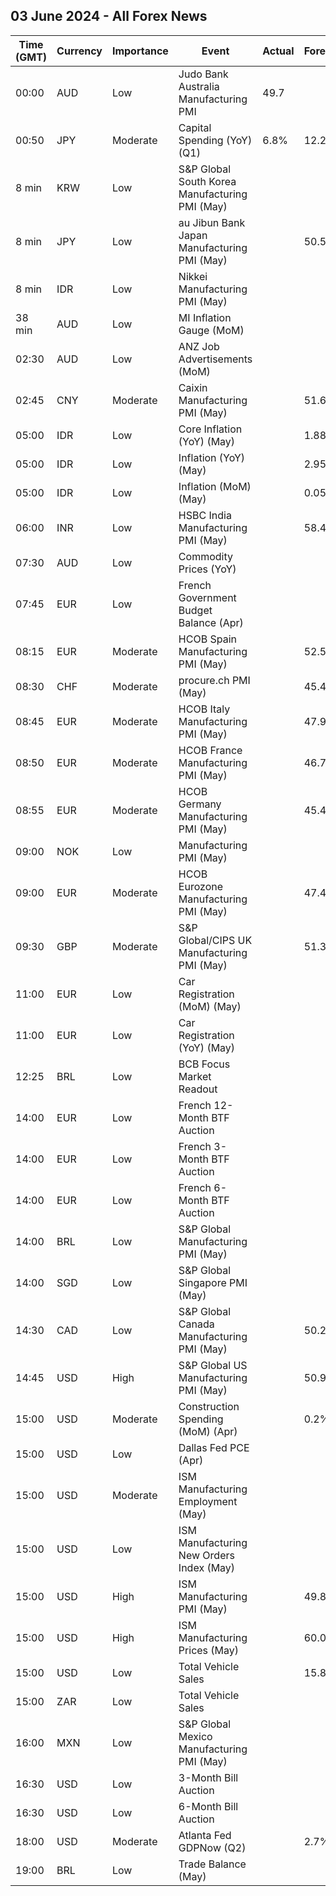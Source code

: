 ## 03 June 2024 - All Forex News

| Time (GMT) | Currency | Importance | Event | Actual | Forecast | Previous |
|------|----------|------------|-------|--------|----------|----------|
| 00:00 | AUD | Low | Judo Bank Australia Manufacturing PMI | 49.7 |  | 49.6 |
| 00:50 | JPY | Moderate | Capital Spending (YoY) (Q1) | 6.8% | 12.2% | 16.4% |
| 8 min | KRW | Low | S&P Global South Korea Manufacturing PMI (May) |  |  | 49.4 |
| 8 min | JPY | Low | au Jibun Bank Japan Manufacturing PMI (May) |  | 50.5 | 50.5 |
| 8 min | IDR | Low | Nikkei Manufacturing PMI (May) |  |  | 52.9 |
| 38 min | AUD | Low | MI Inflation Gauge (MoM) |  |  | 0.1% |
| 02:30 | AUD | Low | ANZ Job Advertisements (MoM) |  |  | 2.8% |
| 02:45 | CNY | Moderate | Caixin Manufacturing PMI (May) |  | 51.6 | 51.4 |
| 05:00 | IDR | Low | Core Inflation (YoY) (May) |  | 1.88% | 1.82% |
| 05:00 | IDR | Low | Inflation (YoY) (May) |  | 2.95% | 3.00% |
| 05:00 | IDR | Low | Inflation (MoM) (May) |  | 0.05% | 0.25% |
| 06:00 | INR | Low | HSBC India Manufacturing PMI (May) |  | 58.4 | 58.4 |
| 07:30 | AUD | Low | Commodity Prices (YoY) |  |  | -11.6% |
| 07:45 | EUR | Low | French Government Budget Balance (Apr) |  |  | -52.8B |
| 08:15 | EUR | Moderate | HCOB Spain Manufacturing PMI (May) |  | 52.5 | 52.2 |
| 08:30 | CHF | Moderate | procure.ch PMI (May) |  | 45.4 | 41.4 |
| 08:45 | EUR | Moderate | HCOB Italy Manufacturing PMI (May) |  | 47.9 | 47.3 |
| 08:50 | EUR | Moderate | HCOB France Manufacturing PMI (May) |  | 46.7 | 46.7 |
| 08:55 | EUR | Moderate | HCOB Germany Manufacturing PMI (May) |  | 45.4 | 45.4 |
| 09:00 | NOK | Low | Manufacturing PMI (May) |  |  | 52.4 |
| 09:00 | EUR | Moderate | HCOB Eurozone Manufacturing PMI (May) |  | 47.4 | 47.4 |
| 09:30 | GBP | Moderate | S&P Global/CIPS UK Manufacturing PMI (May) |  | 51.3 | 51.3 |
| 11:00 | EUR | Low | Car Registration (MoM) (May) |  |  | -3.00% |
| 11:00 | EUR | Low | Car Registration (YoY) (May) |  |  | 23.10% |
| 12:25 | BRL | Low | BCB Focus Market Readout |  |  |  |
| 14:00 | EUR | Low | French 12-Month BTF Auction |  |  | 3.503% |
| 14:00 | EUR | Low | French 3-Month BTF Auction |  |  | 3.697% |
| 14:00 | EUR | Low | French 6-Month BTF Auction |  |  | 3.657% |
| 14:00 | BRL | Low | S&P Global Manufacturing PMI (May) |  |  | 55.9 |
| 14:00 | SGD | Low | S&P Global Singapore PMI (May) |  |  | 50.5 |
| 14:30 | CAD | Low | S&P Global Canada Manufacturing PMI (May) |  | 50.2 | 49.4 |
| 14:45 | USD | High | S&P Global US Manufacturing PMI (May) |  | 50.9 | 50.9 |
| 15:00 | USD | Moderate | Construction Spending (MoM) (Apr) |  | 0.2% | -0.2% |
| 15:00 | USD | Low | Dallas Fed PCE (Apr) |  |  | 2.90% |
| 15:00 | USD | Moderate | ISM Manufacturing Employment (May) |  |  | 48.6 |
| 15:00 | USD | Low | ISM Manufacturing New Orders Index (May) |  |  | 49.1 |
| 15:00 | USD | High | ISM Manufacturing PMI (May) |  | 49.8 | 49.2 |
| 15:00 | USD | High | ISM Manufacturing Prices (May) |  | 60.0 | 60.9 |
| 15:00 | USD | Low | Total Vehicle Sales |  | 15.80M | 15.74M |
| 15:00 | ZAR | Low | Total Vehicle Sales |  |  | 38.17K |
| 16:00 | MXN | Low | S&P Global Mexico Manufacturing PMI (May) |  |  | 51.00 |
| 16:30 | USD | Low | 3-Month Bill Auction |  |  | 5.255% |
| 16:30 | USD | Low | 6-Month Bill Auction |  |  | 5.170% |
| 18:00 | USD | Moderate | Atlanta Fed GDPNow (Q2) |  | 2.7% | 2.7% |
| 19:00 | BRL | Low | Trade Balance (May) |  |  | 9.04B |
